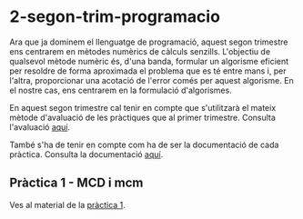 # 2-segon-trim-programacio

Ara que ja dominem el llenguatge de programació, aquest segon trimestre ens centrarem en mètodes numèrics de càlculs senzills. L'objectiu de qualsevol mètode numèric és, d'una banda, formular un algorisme eficient per resoldre de forma aproximada el problema que es té entre mans i, per l'altra, proporcionar una acotació de l'error comés per aquest algorisme. En el nostre cas, ens centrarem en la formulació d'algorismes.

En aquest segon trimestre cal tenir en compte que s'utilitzarà el mateix mètode d'avaluació de les pràctiques que al primer trimestre. Consulta l'avaluació [aquí]().

 També s'ha de tenir en compte com ha de ser la documentació de cada pràctica. Consulta la documentació [aquí]().

## Pràctica 1 - MCD i mcm

Ves al material de la [pràctica 1](./Pràctica_1/README.md).

